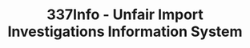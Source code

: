 ---
bigquery: https://console.cloud.google.com/bigquery?p=patents-public-data&d=usitc_investigations&page=dataset&project=sheets-management-319211
citation: US International Trade Commission 337Info Unfair Import Investigations Information
  System
contributors: US International Trade Comission
cost: None
description: US International Trade Commission 337Info Unfair Import Investigations
  Information System contains data on investigations done under Section 337. Section
  337 declares the infringement of certain statutory intellectual property rights
  and other forms of unfair competition in import trade to be unlawful practices.
  Most Section 337 investigations involve allegations of patent or registered trademark
  infringement.
documentation: FAQ and tutorial available on the site
last_edit: 04/12/2022, 15:29:37
location: https://pubapps2.usitc.gov/337external/
maintained_by: US International Trade Comission
schema_fields:
- scheduledEndDateEvidHear
- finalDetNoViolation
- copyrightNumbers
- ouiiParticipation
- endDateMarkmanHearing
- scheduledStartDateEvidHear
- docketNo
- invUnfairAct
- currentStatus
- dateComplaintFiled
- gcAttorney
- dateOfPublicationFrNotice
- teoIdDueDate
- finalDetViolation
- id
- teoProceedingInvolved
- issueDateOtherNonFinal
- finalIdOnViolationIssue
- aljAssigned
- finalIdOnViolationDue
- respondent
- patentNumbers
- teoReliefGranted
- startDateMarkmanHearing
- targetDate
- title
- publication_number
- investigationType
- lastUpdated
- htsNumbers
- currentActiveALJ
- markmanHearing
- investigationTermDate
- investigationNo
- trademarkNumbers
- actualStartDateEvidHear
- ouiiAttorney
- internalRemand
- complainant
- actualEndDateEvidHear
- dateCreated
- teoIdIssueDate
- patentNumber
- cafcAppeals
shortname: unfair_import_investigations
tags:
- import
- legal
- trade
timeframe: 2008-2021 (prior to 2008 downloadable as a JSON file)
title: 337Info - Unfair Import Investigations Information System
uuid: 2721f5ec-e599-4890-9265-9706719fc71e
---